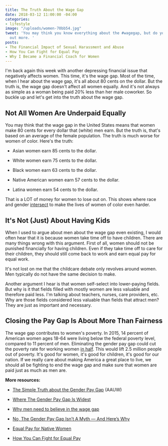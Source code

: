 ```yaml
---
title: The Truth About the Wage Gap
date: 2018-03-12 11:00:00 -04:00
categories:
- lifestyle
image: "/uploads/women-70bb54.jpg"
tweet: 'You may think you know everything about the #wagegap, but do you really? Find
  out more. '
posts:
- The Financial Impact of Sexual Harassment and Abuse
- How You Can Fight for Equal Pay
- Why I Became a Financial Coach for Women
---
```


I'm back again this week with another depressing financial issue that negatively affects women. This time, it's the wage gap. Most of the time, when I hear about the wage gap, it's all about 80 cents on the dollar. But the truth is, the wage gap doesn't affect all women equally. And it's not always as simple as a woman being paid 20% less than her male coworker. So buckle up and let's get into the truth about the wage gap.

## Not All Women Are Underpaid Equally

You may think that the wage gap in the United States means that women make 80 cents for every dollar that (white) men earn. But the truth is, that's based on an average of the female population. The truth is much worse for women of color. Here's the truth:

* Asian women earn 85 cents to the dollar.

* White women earn 75 cents to the dollar.

* Black women earn 63 cents to the dollar.

* Native American women earn 57 cents to the dollar.

* Latina women earn 54 cents to the dollar.

That is a LOT of money for women to lose out on. This shows where race and gender [intersect](https://www.youtube.com/watch?v=z-nmxnmt_XU) to make the lives of women of color even harder. 

## It's Not (Just) About Having Kids

When I used to argue about men about the wage gap even existing, I would often hear that it is because women take time off to have children. There are many things wrong with this argument. First of all, women should not be punished financially for having children. Even if they take time off to care for their children, they should still come back to work and earn equal pay for equal work. 

It's not lost on me that the childcare debate only revolves around women. Men typically do not have the same decision to make. 

Another argument I hear is that women self-select into lower-paying fields. But why is it that fields filled with mostly women are less valuable and therefore paid less. I'm talking about teachers, nurses, care providers, etc. Why are those fields considered less valuable than fields that attract men? They are just as important and necessary. 

## Closing the Pay Gap Is About More Than Fairness

The wage gap contributes to women's poverty. In 2015, 14 percent of American women ages 18-64 were living below the federal poverty level, compared to 11 percent of men. Eliminating the gender pay gap could cut the poverty rate for working women [in half](https://iwpr.org/equal-pay-cut-poverty-rate-children-working-mother-half/). This would lift 2.5 million people out of poverty. It's good for women, it's good for children, it's good for our nation. If we really care about making America a great place to live, we should all be fighting to end the wage gap and make sure that women are paid just as much as men are. 

**More resources:**

* [The Simple Truth about the Gender Pay Gap](https://www.aauw.org/research/the-simple-truth-about-the-gender-pay-gap/) (AAUW)

* [Where The Gender Pay Gap Is Widest](https://www.forbes.com/sites/niallmccarthy/2018/03/08/where-the-gender-pay-gap-is-widest-infographic/#4500a341693c)

* [Why men need to believe in the wage gap](http://money.cnn.com/2018/02/20/pf/men-wage-gap/index.html)

* [No, The Gender Pay Gap Isn’t A Myth — And Here’s Why](https://www.huffingtonpost.com/entry/no-the-gender-pay-gap-isnt-a-myth-and-heres-why_us_5703cb8de4b0a06d5806e03f)

* [Equal Pay for Native Women](https://nwlc.org/resources/equal-pay-for-native-women-2017/)

* [How You Can Fight for Equal Pay](https://www.maggiegermano.com/blog/how-you-can-fight-for-equal-pay/)
